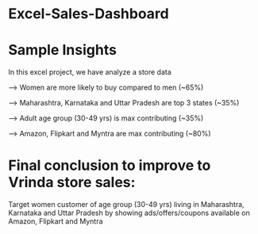 # Excel-Sales-Dashboard

# Sample Insights
In this excel project, we have analyze a store data

--> Women are more likely to buy compared to men (~65%)

--> Maharashtra, Karnataka and Uttar Pradesh are top 3 states (~35%)

--> Adult age group (30-49 yrs) is max contributing (~35%)

--> Amazon, Flipkart and Myntra are max contributing (~80%)


# Final conclusion to improve to Vrinda store sales:
Target women customer of age group (30-49 yrs) living in Maharashtra, Karnataka and Uttar Pradesh by showing ads/offers/coupons  available on Amazon, Flipkart and Myntra

